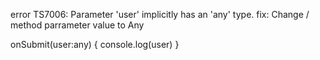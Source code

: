 error TS7006: Parameter 'user' implicitly has an 'any' type.
fix: Change / method parrameter value to Any

onSubmit(user:any) {
    console.log(user)
}
